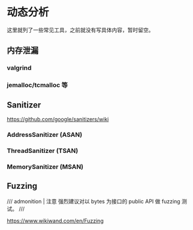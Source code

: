<!--
SPDX-FileCopyrightText: 2021 Shuai Zhang

SPDX-License-Identifier: CC-BY-NC-ND-4.0
-->

# 动态分析

这里就列了一些常见工具，之前就没有写具体内容，暂时留空。

## 内存泄漏

### valgrind

### jemalloc/tcmalloc 等

## Sanitizer

<https://github.com/google/sanitizers/wiki>

### AddressSanitizer (ASAN)

### ThreadSanitizer (TSAN)

### MemorySanitizer (MSAN)

## Fuzzing

/// admonition | 注意
强烈建议对以 bytes 为接口的 public API 做 fuzzing 测试。
///

<https://www.wikiwand.com/en/Fuzzing>
